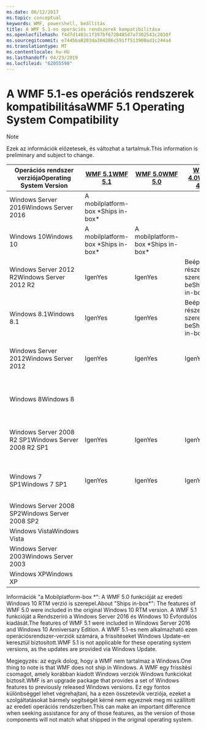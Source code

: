 ```yaml
---
ms.date: 06/12/2017
ms.topic: conceptual
keywords: WMF, powershell, beállítás
title: A WMF 5.1-es operációs rendszerek kompatibilitása
ms.openlocfilehash: f4d7d1403c1f397bf6720485d7a7302543c2010f
ms.sourcegitcommit: e7445ba8203da304286c591ff513900ad1c244a4
ms.translationtype: MT
ms.contentlocale: hu-HU
ms.lasthandoff: 04/23/2019
ms.locfileid: "62055598"
---
```

# <a name="wmf-51-operating-system-compatibility"></a><span data-ttu-id="687ff-103">A WMF 5.1-es operációs rendszerek kompatibilitása</span><span class="sxs-lookup"><span data-stu-id="687ff-103">WMF 5.1 Operating System Compatibility</span></span>

> [!NOTE]
> <span data-ttu-id="687ff-104">Ezek az információk előzetesek, és változhat a tartalmuk.</span><span class="sxs-lookup"><span data-stu-id="687ff-104">This information is preliminary and subject to change.</span></span>

| <span data-ttu-id="687ff-105">Operációs rendszer verziója</span><span class="sxs-lookup"><span data-stu-id="687ff-105">Operating System Version</span></span> | [<span data-ttu-id="687ff-106">WMF 5.1</span><span class="sxs-lookup"><span data-stu-id="687ff-106">WMF 5.1</span></span>](https://aka.ms/wmf51download) | [<span data-ttu-id="687ff-107">WMF 5.0</span><span class="sxs-lookup"><span data-stu-id="687ff-107">WMF 5.0</span></span>](https://aka.ms/wmf5download) | [<span data-ttu-id="687ff-108">WMF 4.0</span><span class="sxs-lookup"><span data-stu-id="687ff-108">WMF 4.0</span></span>](https://aka.ms/wmf4download) |  [<span data-ttu-id="687ff-109">WMF 3.0</span><span class="sxs-lookup"><span data-stu-id="687ff-109">WMF 3.0</span></span>](https://aka.ms/wmf3download) | [<span data-ttu-id="687ff-110">A WMF 2.0</span><span class="sxs-lookup"><span data-stu-id="687ff-110">WMF 2.0</span></span>](https://aka.ms/wmf2download) |
| ------------------------ | ----------- | ----------- | ----------- | ------------ |  ------------- |
| <span data-ttu-id="687ff-111">Windows Server 2016</span><span class="sxs-lookup"><span data-stu-id="687ff-111">Windows Server 2016</span></span> | <span data-ttu-id="687ff-112">A mobilplatform-box \*</span><span class="sxs-lookup"><span data-stu-id="687ff-112">Ships in-box\*</span></span> |  |  |  |  |
| <span data-ttu-id="687ff-113">Windows 10</span><span class="sxs-lookup"><span data-stu-id="687ff-113">Windows 10</span></span> | <span data-ttu-id="687ff-114">A mobilplatform-box \*</span><span class="sxs-lookup"><span data-stu-id="687ff-114">Ships in-box\*</span></span> | <span data-ttu-id="687ff-115">A mobilplatform-box \*</span><span class="sxs-lookup"><span data-stu-id="687ff-115">Ships in-box\*</span></span>  | | | |
| <span data-ttu-id="687ff-116">Windows Server 2012 R2</span><span class="sxs-lookup"><span data-stu-id="687ff-116">Windows Server 2012 R2</span></span>| <span data-ttu-id="687ff-117">Igen</span><span class="sxs-lookup"><span data-stu-id="687ff-117">Yes</span></span> | <span data-ttu-id="687ff-118">Igen</span><span class="sxs-lookup"><span data-stu-id="687ff-118">Yes</span></span> | <span data-ttu-id="687ff-119">Beépített részeként szerezhető be</span><span class="sxs-lookup"><span data-stu-id="687ff-119">Ships in-box</span></span> |  |  |
| <span data-ttu-id="687ff-120">Windows 8.1</span><span class="sxs-lookup"><span data-stu-id="687ff-120">Windows 8.1</span></span> | <span data-ttu-id="687ff-121">Igen</span><span class="sxs-lookup"><span data-stu-id="687ff-121">Yes</span></span> | <span data-ttu-id="687ff-122">Igen</span><span class="sxs-lookup"><span data-stu-id="687ff-122">Yes</span></span> |  <span data-ttu-id="687ff-123">Beépített részeként szerezhető be</span><span class="sxs-lookup"><span data-stu-id="687ff-123">Ships in-box</span></span> |  |  |
| <span data-ttu-id="687ff-124">Windows Server 2012</span><span class="sxs-lookup"><span data-stu-id="687ff-124">Windows Server 2012</span></span> | <span data-ttu-id="687ff-125">Igen</span><span class="sxs-lookup"><span data-stu-id="687ff-125">Yes</span></span> | <span data-ttu-id="687ff-126">Igen</span><span class="sxs-lookup"><span data-stu-id="687ff-126">Yes</span></span> | <span data-ttu-id="687ff-127">Igen</span><span class="sxs-lookup"><span data-stu-id="687ff-127">Yes</span></span> |  <span data-ttu-id="687ff-128">Beépített részeként szerezhető be</span><span class="sxs-lookup"><span data-stu-id="687ff-128">Ships in-box</span></span> | |
| <span data-ttu-id="687ff-129">Windows 8</span><span class="sxs-lookup"><span data-stu-id="687ff-129">Windows 8</span></span> |  |  |  | <span data-ttu-id="687ff-130">Beépített részeként szerezhető be</span><span class="sxs-lookup"><span data-stu-id="687ff-130">Ships in-box</span></span> | |
| <span data-ttu-id="687ff-131">Windows Server 2008 R2 SP1</span><span class="sxs-lookup"><span data-stu-id="687ff-131">Windows Server 2008 R2 SP1</span></span> | <span data-ttu-id="687ff-132">Igen</span><span class="sxs-lookup"><span data-stu-id="687ff-132">Yes</span></span> | <span data-ttu-id="687ff-133">Igen</span><span class="sxs-lookup"><span data-stu-id="687ff-133">Yes</span></span> | <span data-ttu-id="687ff-134">Igen</span><span class="sxs-lookup"><span data-stu-id="687ff-134">Yes</span></span> |  <span data-ttu-id="687ff-135">Igen</span><span class="sxs-lookup"><span data-stu-id="687ff-135">Yes</span></span>| <span data-ttu-id="687ff-136">Beépített részeként szerezhető be</span><span class="sxs-lookup"><span data-stu-id="687ff-136">Ships in-box</span></span> |
| <span data-ttu-id="687ff-137">Windows 7 SP1</span><span class="sxs-lookup"><span data-stu-id="687ff-137">Windows 7 SP1</span></span>  | <span data-ttu-id="687ff-138">Igen</span><span class="sxs-lookup"><span data-stu-id="687ff-138">Yes</span></span> | <span data-ttu-id="687ff-139">Igen</span><span class="sxs-lookup"><span data-stu-id="687ff-139">Yes</span></span> | <span data-ttu-id="687ff-140">Igen</span><span class="sxs-lookup"><span data-stu-id="687ff-140">Yes</span></span> | <span data-ttu-id="687ff-141">Igen</span><span class="sxs-lookup"><span data-stu-id="687ff-141">Yes</span></span> | <span data-ttu-id="687ff-142">Beépített részeként szerezhető be</span><span class="sxs-lookup"><span data-stu-id="687ff-142">Ships in-box</span></span> |
| <span data-ttu-id="687ff-143">Windows Server 2008 SP2</span><span class="sxs-lookup"><span data-stu-id="687ff-143">Windows Server 2008 SP2</span></span> | | | | <span data-ttu-id="687ff-144">Igen</span><span class="sxs-lookup"><span data-stu-id="687ff-144">Yes</span></span> | <span data-ttu-id="687ff-145">Igen</span><span class="sxs-lookup"><span data-stu-id="687ff-145">Yes</span></span> |
| <span data-ttu-id="687ff-146">Windows Vista</span><span class="sxs-lookup"><span data-stu-id="687ff-146">Windows Vista</span></span> | | | | | <span data-ttu-id="687ff-147">Igen</span><span class="sxs-lookup"><span data-stu-id="687ff-147">Yes</span></span> |
| <span data-ttu-id="687ff-148">Windows Server 2003</span><span class="sxs-lookup"><span data-stu-id="687ff-148">Windows Server 2003</span></span>| | | |  | <span data-ttu-id="687ff-149">Igen</span><span class="sxs-lookup"><span data-stu-id="687ff-149">Yes</span></span> |
| <span data-ttu-id="687ff-150">Windows XP</span><span class="sxs-lookup"><span data-stu-id="687ff-150">Windows XP</span></span> | | | |  | <span data-ttu-id="687ff-151">Igen</span><span class="sxs-lookup"><span data-stu-id="687ff-151">Yes</span></span> |

<span data-ttu-id="687ff-152">Információk "a Mobilplatform-box \*": A WMF 5.0 funkcióját az eredeti Windows 10 RTM verzió is szerepel.</span><span class="sxs-lookup"><span data-stu-id="687ff-152">About "Ships in-box\*": The features of WMF 5.0 were included in the original Windows 10 RTM version.</span></span>
<span data-ttu-id="687ff-153">A WMF 5.1 funkcióját a Rendszeríró a Windows Server 2016 és Windows 10 Évfordulós kiadását.</span><span class="sxs-lookup"><span data-stu-id="687ff-153">The features of WMF 5.1 were included in Windows Server 2016 and Windows 10 Anniversary Edition.</span></span>
<span data-ttu-id="687ff-154">A WMF 5.1-es nem alkalmazható ezen operációsrendszer-verziók számára, a frissítéseket Windows Update-en keresztül biztosított.</span><span class="sxs-lookup"><span data-stu-id="687ff-154">WMF 5.1 is not applicable for these operating system versions, as the updates are provided via Windows Update.</span></span>

<span data-ttu-id="687ff-155">Megjegyzés: az egyik dolog, hogy a WMF nem tartalmaz a Windows.</span><span class="sxs-lookup"><span data-stu-id="687ff-155">One thing to note is that WMF does not ship in Windows.</span></span>
<span data-ttu-id="687ff-156">A WMF egy frissítési csomagot, amely korábban kiadott Windows verziók Windows funkciókat biztosít.</span><span class="sxs-lookup"><span data-stu-id="687ff-156">WMF is an upgrade package that provides a set of Windows features to previously released Windows versions.</span></span>
<span data-ttu-id="687ff-157">Ez egy fontos különbséggel lehet végrehajtani, ha a ezen összetevők verziója, ezeket a szolgáltatásokat bármely segítségét kérné nem egyeznek meg mi szállított az eredeti operációs rendszerben.</span><span class="sxs-lookup"><span data-stu-id="687ff-157">This can make an important difference when seeking assistance for any of those features, as the version of those components will not match what shipped in the original operating system.</span></span>
